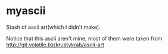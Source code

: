 # myascii
Stash of ascii art(which I didn't make).

Notice that this ascii aren't mine, most of them were taken from http://git.volatile.bz/krustykrab/ascii-art
